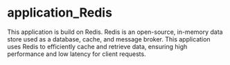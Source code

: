 # application_Redis
This application is build on Redis. Redis is an open-source, in-memory data store used as a database, cache, and message broker. This application uses Redis to efficiently cache and retrieve data, ensuring high performance and low latency for client requests.
